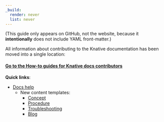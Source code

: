 ```yaml
---
_build:
  render: never
  list: never
---
```

(This guide only appears on GitHub, not the website, because it
**intentionally** does not include YAML front-matter.)

All information about contributing to the Knative documentation has been moved
into a single location:

#### [Go to the How-to guides for Knative docs contributors](https://knative.dev/help/)

**Quick links**:
   * [Docs help](https://knative.dev/help/contributor/)
      * New content templates:
         * [Concept](docs/help/contributor/templates/template-concept.md)
         * [Procedure](docs/help/contributor/templates/template-procedure.md)
         * [Troubleshooting](docs/help/contributor/templates/template-troubleshooting.md)
         * [Blog](docs/help/contributor/templates/template-blog-entry.md)
